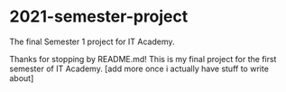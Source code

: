 # 2021-semester-project
The final Semester 1 project for IT Academy.

Thanks for stopping by README.md! This is my final project for the first semester of IT Academy. [add more once i actually have stuff to write about]

